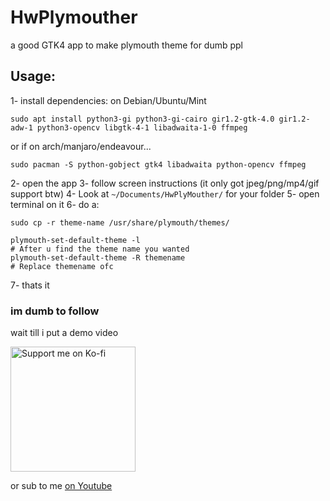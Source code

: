 # HwPlymouther
a good GTK4 app to make plymouth theme for dumb ppl

## Usage:
1- install dependencies: on Debian/Ubuntu/Mint
```
sudo apt install python3-gi python3-gi-cairo gir1.2-gtk-4.0 gir1.2-adw-1 python3-opencv libgtk-4-1 libadwaita-1-0 ffmpeg
```
or if on arch/manjaro/endeavour...
```
sudo pacman -S python-gobject gtk4 libadwaita python-opencv ffmpeg
```
2- open the app
3- follow screen instructions (it only got jpeg/png/mp4/gif support btw)
4- Look at `~/Documents/HwPlyMouther/` for your folder
5- open terminal on it
6- do a:
```
sudo cp -r theme-name /usr/share/plymouth/themes/

plymouth-set-default-theme -l
# After u find the theme name you wanted
plymouth-set-default-theme -R themename
# Replace themename ofc
```
7- thats it
### im dumb to follow
wait till i put a demo video

<a href="https://ko-fi.com/MalikHw47">
  <img src="https://storage.ko-fi.com/cdn/brandasset/v2/support_me_on_kofi_beige.png" alt="Support me on Ko-fi" width="200">
</a>

or sub to me [on Youtube](https://www.youtube.com/@MalikHw47 )
